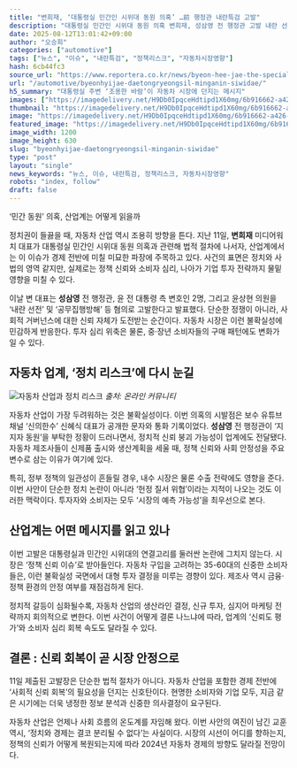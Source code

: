 ```yaml
---
title: "변희재, ‘대통령실 민간인 시위대 동원 의혹’ …前 행정관 내란특검 고발"
description: "대통령실 민간인 시위대 동원 의혹 변희재, 성삼영 전 행정관 고발 내란 선전·공무방해 등 혐의 제기 ..."
date: 2025-08-12T13:01:42+09:00
author: "오승희"
categories: ["automotive"]
tags: ["뉴스", "이슈", "내란특검", "정책리스크", "자동차시장영향"]
hash: 6cb44fc3
source_url: "https://www.reportera.co.kr/news/byeon-hee-jae-the-special-prosecutors-office-has-filed-a-complaint/"
url: "/automotive/byeonhyijae-daetongryeongsil-minganin-siwidae/"
h5_summary: "대통령실 주변 ‘조용한 바람’이 자동차 시장에 던지는 메시지"
images: ["https://imagedelivery.net/H9Db0IpqceHdtipd1X60mg/6b916662-a426-48a0-b325-0a2258ea5a00/public", "https://imagedelivery.net/H9Db0IpqceHdtipd1X60mg/f3665fa9-bcd6-4188-9857-e6dfcc270a00/public"]
thumbnail: "https://imagedelivery.net/H9Db0IpqceHdtipd1X60mg/6b916662-a426-48a0-b325-0a2258ea5a00/public"
image: "https://imagedelivery.net/H9Db0IpqceHdtipd1X60mg/6b916662-a426-48a0-b325-0a2258ea5a00/public"
featured_image: "https://imagedelivery.net/H9Db0IpqceHdtipd1X60mg/6b916662-a426-48a0-b325-0a2258ea5a00/public"
image_width: 1200
image_height: 630
slug: "byeonhyijae-daetongryeongsil-minganin-siwidae"
type: "post"
layout: "single"
news_keywords: "뉴스, 이슈, 내란특검, 정책리스크, 자동차시장영향"
robots: "index, follow"
draft: false
---
```


‘민간 동원’ 의혹, 산업계는 어떻게 읽을까

정치권이 들끓을 때, 자동차 산업 역시 조용히 방향을 튼다. 지난 11일, **변희재** 미디어워치 대표가 대통령실 민간인 시위대 동원 의혹과 관련해 법적 절차에 나서자, 산업계에서는 이 이슈가 경제 전반에 미칠 미묘한 파장에 주목하고 있다. 사건의 표면은 정치와 사법의 영역 같지만, 실제로는 정책 신뢰와 소비자 심리, 나아가 기업 투자 전략까지 물밑 영향을 미칠 수 있다.

이날 변 대표는 **성삼영** 전 행정관, 윤 전 대통령 측 변호인 2명, 그리고 윤상현 의원을 ‘내란 선전’ 및 ‘공무집행방해’ 등 혐의로 고발한다고 발표했다. 단순한 정쟁이 아니라, 사회적 거버넌스에 대한 신뢰 자체가 도전받는 순간이다. 자동차 시장은 이런 불확실성에 민감하게 반응한다. 투자 심리 위축은 물론, 중·장년 소비자들의 구매 패턴에도 변화가 일 수 있다.

## 자동차 업계, ‘정치 리스크’에 다시 눈길

![자동차 산업과 정치 리스크](https://imagedelivery.net/H9Db0IpqceHdtipd1X60mg/f3665fa9-bcd6-4188-9857-e6dfcc270a00/public)
*출처: 온라인 커뮤니티*


자동차 산업이 가장 두려워하는 것은 불확실성이다. 이번 의혹의 시발점은 보수 유튜브 채널 ‘신의한수’ 신혜식 대표가 공개한 문자와 통화 기록이었다. **성삼영** 전 행정관이 ‘지지자 동원’을 부탁한 정황이 드러나면서, 정치적 신뢰 붕괴 가능성이 업계에도 전달됐다. 자동차 제조사들이 신제품 출시와 생산계획을 세울 때, 정책 신뢰와 사회 안정성을 주요 변수로 삼는 이유가 여기에 있다.

특히, 정부 정책의 일관성이 흔들릴 경우, 내수 시장은 물론 수출 전략에도 영향을 준다. 이번 사안이 단순한 정치 논란이 아니라 ‘헌정 질서 위협’이라는 지적이 나오는 것도 이러한 맥락이다. 투자자와 소비자는 모두 ‘시장의 예측 가능성’을 최우선으로 본다.

## 산업계는 어떤 메시지를 읽고 있나

이번 고발은 대통령실과 민간인 시위대의 연결고리를 둘러싼 논란에 그치지 않는다. 시장은 ‘정책 신뢰 이슈’로 받아들인다. 자동차 구입을 고려하는 35-60대의 신중한 소비자들은, 이런 불확실성 국면에서 대형 투자 결정을 미루는 경향이 있다. 제조사 역시 금융·정책 환경의 안정 여부를 재점검하게 된다.

정치적 갈등이 심화될수록, 자동차 산업의 생산라인 결정, 신규 투자, 심지어 마케팅 전략까지 회의적으로 변한다. 이번 사건이 어떻게 결론 나느냐에 따라, 업계의 ‘신뢰도 평가’와 소비자 심리 회복 속도도 달라질 수 있다.

## 결론 : 신뢰 회복이 곧 시장 안정으로

11일 제출된 고발장은 단순한 법적 절차가 아니다. 자동차 산업을 포함한 경제 전반에 ‘사회적 신뢰 회복’의 필요성을 던지는 신호탄이다. 현명한 소비자와 기업 모두, 지금 같은 시기에는 더욱 냉정한 정보 분석과 신중한 의사결정이 요구된다.

자동차 산업은 언제나 사회 흐름의 온도계를 자임해 왔다. 이번 사안의 여진이 남긴 교훈 역시, ‘정치와 경제는 결코 분리될 수 없다’는 사실이다. 시장의 시선이 어디를 향하는지, 정책의 신뢰가 어떻게 복원되는지에 따라 2024년 자동차 경제의 방향도 달라질 전망이다.
